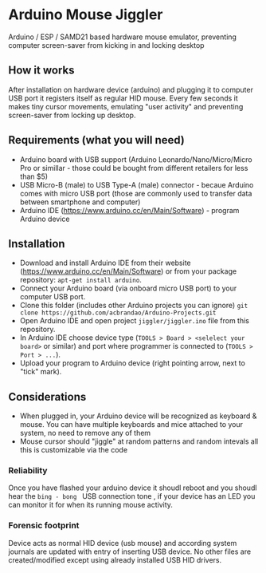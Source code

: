 # Arduino  Mouse Jiggler

Arduino / ESP / SAMD21  based hardware mouse emulator, preventing computer screen-saver from kicking in
and locking desktop

## How it works

After installation on hardware device (arduino) and plugging it to computer USB port it
registers itself as regular HID mouse. Every few seconds it makes tiny cursor movements,
emulating "user activity" and preventing screen-saver from locking up desktop.

## Requirements (what you will need)

  * Arduino board with USB support (Arduino Leonardo/Nano/Micro/Micro Pro or simillar - those could be bought from different retailers for less than $5)
  * USB Micro-B (male) to USB Type-A (male) connector - becaue Arduino comes with micro USB port (those are commonly used to transfer data between smartphone and computer)
  * Arduino IDE (https://www.arduino.cc/en/Main/Software) - program Arduino device

## Installation

  - Download and install Arduino IDE from their website (https://www.arduino.cc/en/Main/Software) or from your package repository: ```apt-get install arduino```.
  - Connect your Arduino board (via onboard micro USB port) to your computer USB port.
  - Clone this folder (includes other Arduino projects you can ignore) `git clone https://github.com/acbrandao/Arduino-Projects.git` 
  - Open Arduino IDE and open project ```jiggler/jiggler.ino``` file from this repository.
  - In Arduino IDE choose device type (```TOOLS > Board > <selelect your board>``` or similar) and port where programmer is connected to (```TOOLS > Port > ...```).
  - Upload your program to Arduino device (right pointing arrow, next to "tick" mark).

## Considerations

  * When plugged in, your Arduino device will be recognized as keyboard & mouse. You can have multiple keyboards and mice attached to your system, no need to remove any of them
  * Mouse cursor should "jiggle" at random patterns and random intevals all this is customizable via the code

### Reliability

Once you have flashed your arduino device it shoudl reboot and you shoudl hear the `bing - bong ` USB connection tone ,
if your device has an LED you can monitor it for when its running mouse activity.                                    

### Forensic footprint

Device acts as normal HID device (usb mouse) and according system journals are updated with entry of inserting USB device. No other files are created/modified except using already installed USB HID drivers.
